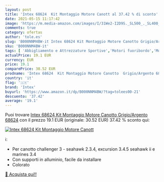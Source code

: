 ```yaml
---
layout: post
title: 'Intex 68624  Kit Montaggio Motore Canott al 37.42 % di sconto'
date: 2021-05-15 11:17:42
image: 'https://m.media-amazon.com/images/I/31We2-I2D9S._SL500_._SL400_.jpg'
comments: true
category: ofertas
author: 'tole.es'
slug: 'B000NNM4BW-it Intex 68624 Kit Montaggio Motore Canotto Grigio/Argento 68624'
sku: 'B000NNM4BW-it'
tags: [ 'Abbigliamento e Attrezzature Sportive','Motori fuoribordo','Motori per imbarcazioni','Nautica','Sport acquatici','Sport e tempo libero','intex', ]
actualPrice: 19.1 EUR
currency: EUR
price: 19.1
comparePrice: 30.52 EUR
prodname: 'Intex 68624  Kit Montaggio Motore Canotto  Grigio/Argento 68624'
country: 'it'
flag: '🇮🇹'
brand: 'Intex'
buyurl: 'https://www.amazon.it/dp/B000NNM4BW/?tag=tolees00-21'
descuento: '37.42'
average: '19.1'
---
```


Puoi trovare [Intex 68624  Kit Montaggio Motore Canotto  Grigio/Argento 68624](https://www.amazon.it/dp/B000NNM4BW/?tag=tolees00-21) con il prezzo 19.1 EUR (originale: 30.52 EUR) 37.42 % sconto qui:

[![Intex 68624  Kit Montaggio Motore Canott](https://m.media-amazon.com/images/I/31We2-I2D9S._SL500_._SL400_.jpg)](https://www.amazon.it/dp/B000NNM4BW/?tag=tolees00-21)

ℹ️:

- Per canotto challenger 3 - seahawk 2.3.4, excursion 3.4.5 seahawk ii e marines 3.4
- Con supporti in alluminio, facile da installare
- Colorato

[🛒 Acquista qui!!](https://www.amazon.it/dp/B000NNM4BW/?tag=tolees00-21)
